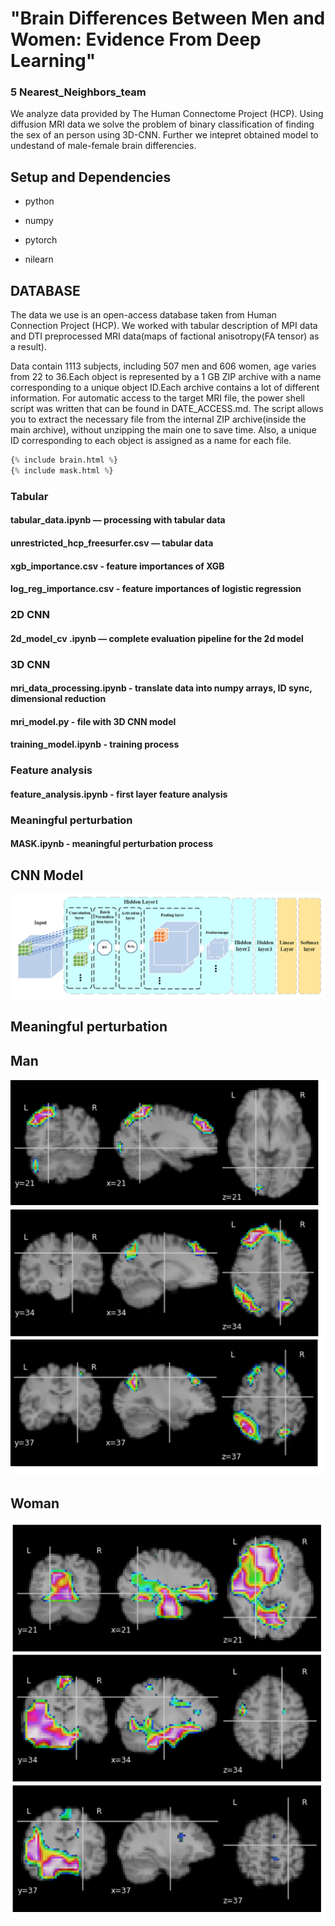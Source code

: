 # "Brain Differences Between Men and Women: Evidence From Deep Learning"

### 5 Nearest_Neighbors_team

We analyze data provided by The Human Connectome Project (HCP).  Using diffusion MRI data we solve the problem of binary classification of finding the sex of an person using 3D-CNN. Further we intepret obtained model to undestand of male-female brain differencies. 

## Setup and Dependencies

- python

- numpy

- pytorch 

- nilearn



## DATABASE 

The data we use is an open-access database taken from Human Connection Project (HCP). We worked with tabular description of MPI data  and DTI preprocessed MRI data(maps of factional anisotropy(FA tensor) as a result). 

Data contain 1113 subjects, including 507 men and 606 women, age varies from 22 to 36.Each object is represented by a 1 GB ZIP archive with a name corresponding to a unique object ID.Each archive contains a lot of different information. For automatic access to the target MRI file, the power shell script was written that can be found in DATE_ACCESS.md. The script allows you to extract the necessary file from the internal ZIP archive(inside the main archive), without unzipping the main one to save time. Also, a unique ID corresponding to each object is assigned as a name for each file.

```py
{% include brain.html %}
{% include mask.html %}
```

### Tabular
#### tabular_data.ipynb — processing with tabular data
#### unrestricted_hcp_freesurfer.csv —  tabular data
#### xgb_importance.csv - feature importances of XGB 
#### log_reg_importance.csv - feature importances of logistic regression

### 2D CNN
#### 2d_model_cv .ipynb — complete evaluation pipeline for the 2d model

### 3D CNN
#### mri_data_processing.ipynb - translate data into numpy arrays, ID sync, dimensional reduction
#### mri_model.py - file with 3D CNN model
#### training_model.ipynb - training process

### Feature analysis
#### feature_analysis.ipynb - first layer feature analysis

### Meaningful perturbation
#### MASK.ipynb - meaningful perturbation process  


## CNN Model

![](image/CNN_arch.PNG)


## Meaningful perturbation

## Man
![](image/man.png)

## Woman
![](image/woman.png)
